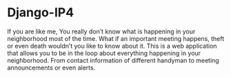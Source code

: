 # Django-IP4
If you are like me, You really don’t know what is happening in your neighborhood most of the time. What if an important meeting happens, theft or even death wouldn’t you like to know about it.  This is a web application that allows you to be in the loop about everything happening in your neighborhood. From contact information of different handyman to meeting announcements or even alerts.
